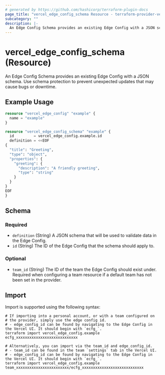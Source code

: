 ```yaml
---
# generated by https://github.com/hashicorp/terraform-plugin-docs
page_title: "vercel_edge_config_schema Resource - terraform-provider-vercel"
subcategory: ""
description: |-
  An Edge Config Schema provides an existing Edge Config with a JSON schema. Use schema protection to prevent unexpected updates that may cause bugs or downtime.
---
```


# vercel_edge_config_schema (Resource)

An Edge Config Schema provides an existing Edge Config with a JSON schema. Use schema protection to prevent unexpected updates that may cause bugs or downtime.

## Example Usage

```terraform
resource "vercel_edge_config" "example" {
  name = "example"
}

resource "vercel_edge_config_schema" "example" {
  id         = vercel_edge_config.example.id
  definition = <<EOF
{
  "title": "Greeting",
  "type": "object",
  "properties": {
    "greeting": {
      "description": "A friendly greeting",
      "type": "string"
    }
  }
}
EOF
}
```

<!-- schema generated by tfplugindocs -->
## Schema

### Required

- `definition` (String) A JSON schema that will be used to validate data in the Edge Config.
- `id` (String) The ID of the Edge Config that the schema should apply to.

### Optional

- `team_id` (String) The ID of the team the Edge Config should exist under. Required when configuring a team resource if a default team has not been set in the provider.

## Import

Import is supported using the following syntax:

```shell
# If importing into a personal account, or with a team configured on
# the provider, simply use the edge config id.
# - edge_config_id can be found by navigating to the Edge Config in the Vercel UI. It should begin with `ecfg_`.
terraform import vercel_edge_config.example ecfg_xxxxxxxxxxxxxxxxxxxxxxxxxxxx

# Alternatively, you can import via the team_id and edge_config_id.
# - team_id can be found in the team `settings` tab in the Vercel UI.
# - edge_config_id can be found by navigating to the Edge Config in the Vercel UI. It should begin with `ecfg_`.
terraform import vercel_edge_config.example team_xxxxxxxxxxxxxxxxxxxxxxxx/ecfg_xxxxxxxxxxxxxxxxxxxxxxxxxxxx
```
